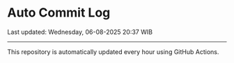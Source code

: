 # Auto Commit Log

Last updated: Wednesday, 06-08-2025 20:37 WIB

---

This repository is automatically updated every hour using GitHub Actions.
